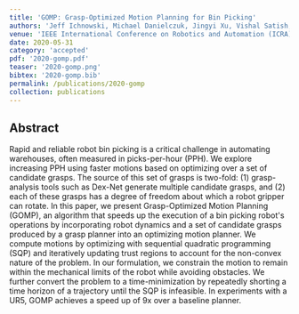 ```yaml
---
title: 'GOMP: Grasp-Optimized Motion Planning for Bin Picking'
authors: 'Jeff Ichnowski, Michael Danielczuk, Jingyi Xu, Vishal Satish, Ken Goldberg'
venue: 'IEEE International Conference on Robotics and Automation (ICRA)'
date: 2020-05-31
category: 'accepted'
pdf: '2020-gomp.pdf'
teaser: '2020-gomp.png'
bibtex: '2020-gomp.bib'
permalink: /publications/2020-gomp
collection: publications
---
```


Abstract
-------
Rapid and reliable robot bin picking is a critical challenge in automating warehouses, often measured in picks-per-hour (PPH). We explore increasing PPH using faster motions based on optimizing over a set of candidate grasps. The source of this set of grasps is two-fold: (1) grasp-analysis tools such as Dex-Net generate multiple candidate grasps, and (2) each of these grasps has a degree of freedom about which a robot gripper can rotate. In this paper, we present Grasp-Optimized Motion Planning (GOMP), an algorithm that speeds up the execution of a bin picking robot's operations by incorporating robot dynamics and a set of candidate grasps produced by a grasp planner into an optimizing motion planner. We compute motions by optimizing with sequential quadratic programming (SQP) and iteratively updating trust regions to account for the non-convex nature of the problem.  In our formulation, we constrain the motion to remain within the mechanical limits of the robot while avoiding obstacles.  We further convert the problem to a time-minimization by repeatedly shorting a time horizon of a trajectory until the SQP is infeasible.  In experiments with a UR5, GOMP achieves a speed up of 9x over a baseline planner.
